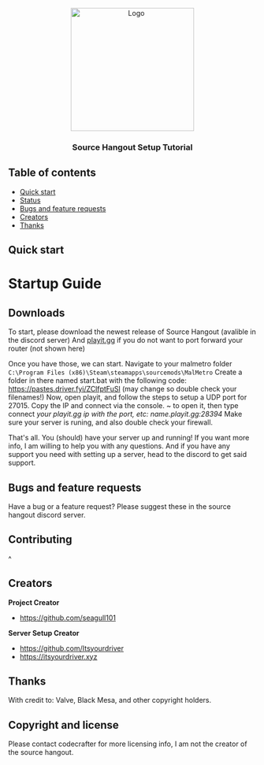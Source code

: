 <p align="center">
  <a href="https://example.com/">
    <img src="https://user-images.githubusercontent.com/73563507/197061822-ef1c9c56-399d-4afd-a836-347d98bb30e9.png" alt="Logo" width=250 height=250>
  </a>

  <h3 align="center">Source Hangout Setup Tutorial</h3>




## Table of contents

- [Quick start](#quick-start)
- [Status](#status)
- [Bugs and feature requests](#bugs-and-feature-requests)
- [Creators](#creators)
- [Thanks](#thanks)



## Quick start

# Startup Guide

## Downloads
To start, please download the newest release of Source Hangout (avalible in the discord server)
And [playit.gg](https://playit.gg/download) if you do not want to port forward your router (not shown here)


Once you have those, we can start.
Navigate to your malmetro folder `C:\Program Files (x86)\Steam\steamapps\sourcemods\MalMetro`
Create a folder in there named start.bat with the following code:
https://pastes.driver.fyi/ZClfptFuSl (may change so double check your filenames!)
Now, open playit, and follow the steps to setup a UDP port for 27015.
Copy the IP and connect via the console. 
~ to open it, then type connect *your playit.gg ip with the port, etc: name.playit.gg:28394*
Make sure your server is runing, and also double check your firewall.


That's all. You (should) have your server up and running! If you want more info, I am willing to help you with any questions. And if you have any support you need with setting up a server, head to the discord to get said support.
## Bugs and feature requests

Have a bug or a feature request? Please suggest these in the source hangout discord server.

## Contributing

^

## Creators

**Project Creator**

- <https://github.com/seagull101>

**Server Setup Creator**

- <https://github.com/Itsyourdriver>
- <https://itsyourdriver.xyz>

## Thanks

With credit to: Valve, Black Mesa, and other copyright holders.

## Copyright and license

Please contact codecrafter for more licensing info, I am not the creator of the source hangout.
